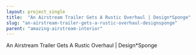 ```yaml
---
layout: project_single
title:  "An Airstream Trailer Gets A Rustic Overhaul | Design*Sponge"
slug: "an-airstream-trailer-gets-a-rustic-overhaul-designsponge"
parent: "amazing-airstream-interior"
---
```

An Airstream Trailer Gets A Rustic Overhaul | Design*Sponge